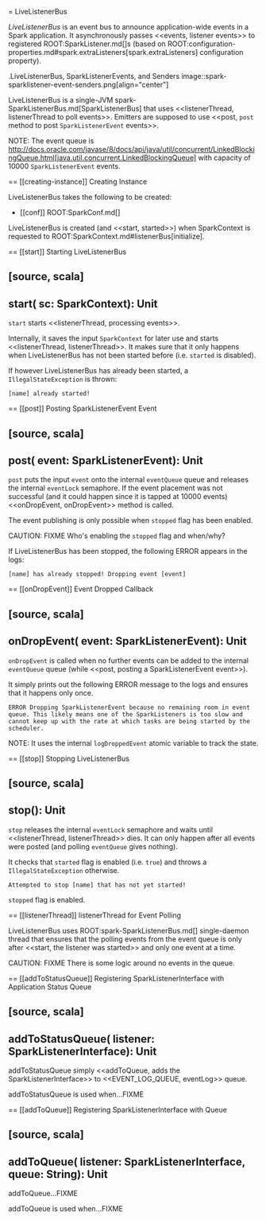 = LiveListenerBus

*LiveListenerBus* is an event bus to announce application-wide events in a Spark application. It asynchronously passes <<events, listener events>> to registered ROOT:SparkListener.md[]s (based on ROOT:configuration-properties.md#spark.extraListeners[spark.extraListeners] configuration property).

.LiveListenerBus, SparkListenerEvents, and Senders
image::spark-sparklistener-event-senders.png[align="center"]

LiveListenerBus is a single-JVM spark-SparkListenerBus.md[SparkListenerBus] that uses <<listenerThread, listenerThread to poll events>>. Emitters are supposed to use <<post, `post` method to post `SparkListenerEvent` events>>.

NOTE: The event queue is http://docs.oracle.com/javase/8/docs/api/java/util/concurrent/LinkedBlockingQueue.html[java.util.concurrent.LinkedBlockingQueue] with capacity of 10000 `SparkListenerEvent` events.

== [[creating-instance]] Creating Instance

LiveListenerBus takes the following to be created:

* [[conf]] ROOT:SparkConf.md[]

LiveListenerBus is created (and <<start, started>>) when SparkContext is requested to ROOT:SparkContext.md#listenerBus[initialize].

== [[start]] Starting LiveListenerBus

[source, scala]
----
start(
  sc: SparkContext): Unit
----

`start` starts <<listenerThread, processing events>>.

Internally, it saves the input `SparkContext` for later use and starts <<listenerThread, listenerThread>>. It makes sure that it only happens when LiveListenerBus has not been started before (i.e. `started` is disabled).

If however LiveListenerBus has already been started, a `IllegalStateException` is thrown:

```
[name] already started!
```

== [[post]] Posting SparkListenerEvent Event

[source, scala]
----
post(
  event: SparkListenerEvent): Unit
----

`post` puts the input `event` onto the internal `eventQueue` queue and releases the internal `eventLock` semaphore. If the event placement was not successful (and it could happen since it is tapped at 10000 events) <<onDropEvent, onDropEvent>> method is called.

The event publishing is only possible when `stopped` flag has been enabled.

CAUTION: FIXME Who's enabling the `stopped` flag and when/why?

If LiveListenerBus has been stopped, the following ERROR appears in the logs:

```
[name] has already stopped! Dropping event [event]
```

== [[onDropEvent]] Event Dropped Callback

[source, scala]
----
onDropEvent(
  event: SparkListenerEvent): Unit
----

`onDropEvent` is called when no further events can be added to the internal `eventQueue` queue (while <<post, posting a SparkListenerEvent event>>).

It simply prints out the following ERROR message to the logs and ensures that it happens only once.

```
ERROR Dropping SparkListenerEvent because no remaining room in event queue. This likely means one of the SparkListeners is too slow and cannot keep up with the rate at which tasks are being started by the scheduler.
```

NOTE: It uses the internal `logDroppedEvent` atomic variable to track the state.

== [[stop]] Stopping LiveListenerBus

[source, scala]
----
stop(): Unit
----

`stop` releases the internal `eventLock` semaphore and waits until <<listenerThread, listenerThread>> dies. It can only happen after all events were posted (and polling `eventQueue` gives nothing).

It checks that `started` flag is enabled (i.e. `true`) and throws a `IllegalStateException` otherwise.

```
Attempted to stop [name] that has not yet started!
```

`stopped` flag is enabled.

== [[listenerThread]] listenerThread for Event Polling

LiveListenerBus uses ROOT:spark-SparkListenerBus.md[] single-daemon thread that ensures that the polling events from the event queue is only after <<start, the listener was started>> and only one event at a time.

CAUTION: FIXME There is some logic around no events in the queue.

== [[addToStatusQueue]] Registering SparkListenerInterface with Application Status Queue

[source, scala]
----
addToStatusQueue(
  listener: SparkListenerInterface): Unit
----

addToStatusQueue simply <<addToQueue, adds the SparkListenerInterface>> to <<EVENT_LOG_QUEUE, eventLog>> queue.

addToStatusQueue is used when...FIXME

== [[addToQueue]] Registering SparkListenerInterface with Queue

[source, scala]
----
addToQueue(
  listener: SparkListenerInterface,
  queue: String): Unit
----

addToQueue...FIXME

addToQueue is used when...FIXME
